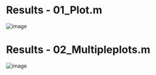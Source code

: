 # Results - 01_Plot.m

![image](https://user-images.githubusercontent.com/84629235/134850641-a178148b-9728-44e7-acaf-aef94ee24705.png)


# Results - 02_Multipleplots.m

![image](https://user-images.githubusercontent.com/84629235/134854949-4521e490-018b-4887-9f38-c212990914c3.png)
